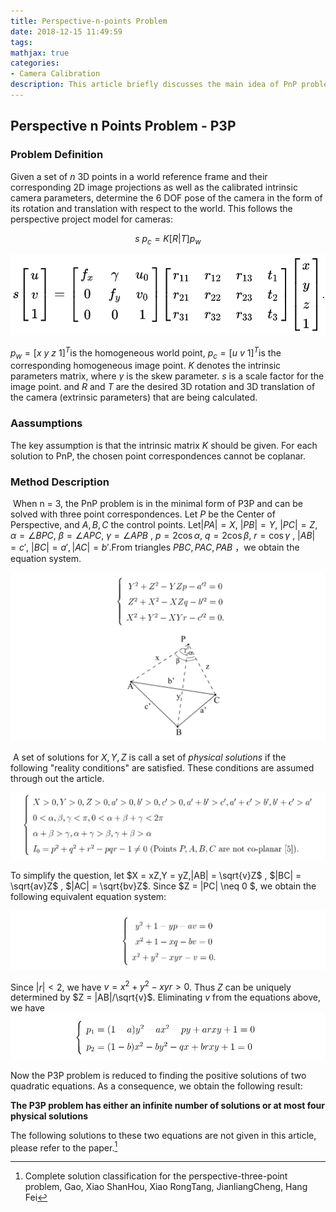 ```yaml
---
title: Perspective-n-points Problem
date: 2018-12-15 11:49:59
tags:
mathjax: true
categories:
- Camera Calibration
description: This article briefly discusses the main idea of PnP problem and set up the question model of P3P problem. No solutions are given.
---
```


## Perspective n Points Problem - P3P

### Problem Definition

Given a set of *n* 3D points in a world reference frame and their corresponding 2D image projections as well as the calibrated intrinsic camera parameters, determine the 6 DOF pose of the camera in the form of its rotation and translation with respect to the world. This follows the perspective project model for cameras:

$$s\ p_c = K[R|T]p_w$$

![](2018-12-15-Perspective-n-points-Problem\Snipaste_2018-12-15_11-53-29.png)

$p_w=[x\ y\ z\ 1]^T$is the homogeneous world point, $p_c = [u\ v\ 1]^T$is the corresponding homogeneous image point. $K$ denotes the intrinsic parameters matrix, where $\gamma$ is the skew parameter. $s$ is a scale factor for the image point. and $R$ and $T$ are the desired 3D rotation and 3D translation of the camera (extrinsic parameters) that are being calculated.

### Aassumptions

The key assumption is that the intrinsic matrix $K$ should be given. For each solution to PnP, the chosen point correspondences cannot be coplanar. 

### Method Description

​	When n = 3, the PnP problem is in the minimal form of P3P and can be solved with three point correspondences. Let $P$ be the Center of Perspective, and $A,B,C$ the control points. Let$|PA|=X,\ |PB| = Y,\ |PC|=Z$, $\alpha = \angle BPC,\ \beta = \angle APC, \ \gamma = \angle APB$ , $p = 2\cos \alpha,\ q = 2\cos \beta, \ r = \cos \gamma$ , $|AB|=c',\ |BC| = a',|AC| = b'$.From triangles $PBC,PAC,PAB$ ，we obtain the equation system.

![](2018-12-15-Perspective-n-points-Problem\Snipaste_2018-12-15_13-39-21.png)

​	A set of solutions for $X,Y,Z$ is call a set of *physical solutions* if the following "reality conditions" are satisfied. These conditions are assumed through out the article.

![](2018-12-15-Perspective-n-points-Problem\Snipaste_2018-12-15_13-53-18.png)

To simplify the question, let $X = xZ,Y = yZ,|AB| = \sqrt{v}Z$ , $|BC| = \sqrt{av}Z$ , $|AC| = \sqrt{bv}Z$. Since $Z = |PC| \neq 0 $, we obtain the following equivalent equation system:

![](2018-12-15-Perspective-n-points-Problem\Snipaste_2018-12-15_14-00-53.png)

Since $|r|<2$, we have $v = x^2+y^2-xyr>0$. Thus $Z$ can be uniquely determined by $Z = |AB|/\sqrt{v}$. Eliminating $v$ from the equations above, we have ![](2018-12-15-Perspective-n-points-Problem\Snipaste_2018-12-15_14-09-52.png)

Now the P3P problem is reduced to finding the positive solutions of two quadratic equations. As a consequence, we obtain the following result:

**The P3P problem has either an infinite number of solutions  or at most four physical solutions**

The following solutions to these two equations are not given in this article, please refer to the paper.[^1]





[^1]: Complete solution classification for the perspective-three-point problem, Gao, Xiao ShanHou, Xiao RongTang, JianliangCheng, Hang Fei







